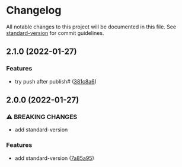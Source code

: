 # Changelog

All notable changes to this project will be documented in this file. See [standard-version](https://github.com/conventional-changelog/standard-version) for commit guidelines.

## 2.1.0 (2022-01-27)


### Features

* try push after publish# ([381c8a6](https://github.com/Gjb7598189/release-auto2/commit/381c8a61624c911e28f99feb02a66f9035722595))

## 2.0.0 (2022-01-27)


### ⚠ BREAKING CHANGES

* add standard-version

### Features

* add standard-version ([7a85a95](https://github.com/Gjb7598189/release-auto2/commit/7a85a95a13e314bd49d2a451d00cbbf3cb28ebf7))
